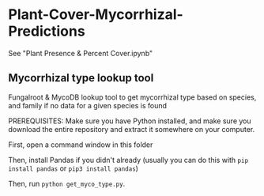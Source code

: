 ﻿# Plant-Cover-Mycorrhizal-Predictions
See "Plant Presence & Percent Cover.ipynb"

## Mycorrhizal type lookup tool
Fungalroot & MycoDB lookup tool to get mycorrhizal type based on species, and family if no data for a given species is found

PREREQUISITES: Make sure you have Python installed, and make sure you download the entire repository and extract it somewhere on your computer. 

First, open a command window in this folder

Then, install Pandas if you didn't already (usually you can do this with `pip install pandas` or `pip3 install pandas`)

Then, run `python get_myco_type.py`. 
